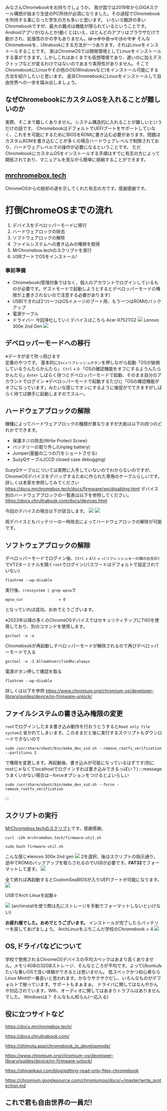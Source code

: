 <!-- Title:"全学生に知ってもらいたいChromebookにlinuxをクリーンインストールする方法"  
     Tags:"Linux,chromebook"
     Date:"2025-06-08"
-->
みなさんChromebookをお持ちでしょうか。
我が国では2019年からGIGAスクール構想が始まり生徒のPC所持が必須になりました。その過程でChromebookを所持する事になった学生の方も多いと思います。
いろいろ酷評の多いChromebookですが、最大の難点は機能が限られているということです。Androidアプリが(なんとか)動くとはいえ、ほとんどのアプリはブラウザだけで動かされ、拡張性のかの字もありません。~~はっきり言ってゴミです~~
そんなChromebookを、Ultrabookにする方法が一つあります。それはLinuxをインストールすることです。
実はChromeOSでは開発環境としてLinuxをインストールする事ができます。しかしこれはあくまでも仮想環境であり、遅いのに加えデスクトップなどが変るわけではないのであまり実用性がありません。そこでChromebookにLinuxやその他のOS(Windowsなど)をインストール可能にする方法を紹介したいと思います。
是非ChromebookにLinuxをインストールして自由世界への一歩を踏み出しましょう。
## なぜChromebookにカスタムOSを入れることが難しいのか
実際、そこまで難しくありません。システム構造的に入れることが難しいというだけの話です。
ChromebookはデフォルトでUEFIブートをサポートしていなく、これをを可能にするためにBIOSをROMに書き込む必要があります。問題はカスタムROMを書き込むことが多くの場合ハードウェアレベルで制限されており、ハードウェアレベルでの操作が必要になるということです。
ただChromebookにカスタムOSをインストールする手順はすでに有志の方によって開拓されており、マニュアルを見ながら簡単に挑戦することができます。
## [mrchromebox.tech](https://mrchromebox.tech)
ChromeOSからの脱却の道を示してくれた有志の方です。感謝感謝です。

# 打倒ChromeOSまでの流れ
1. デバイスをデベロッパーモードに移行
2. ハードウェアロックの除去
3. ソフトウェアロックの解除
4. ファイルシステムへの書き込みの権限を取得
5. MrChromebox.techのスクリプトを実行
6. USBブートでOSをインストール!

### 事前準備
- Chromebook(管理対象ではなく、個人のアカウントでログインしているものが必要です。ゲストモードで起動しようとするとデベロッパーモードの権限が上書きされないので注意する必要があります)
- USB(できれば2つ)一つはOSイメージのブート用、もう一つはROMのバックアップ
- 電源ケーブル
- ドライバー
今回浄化していくデバイスはこちら
Acer R752TG2
![](https://storage.googleapis.com/zenn-user-upload/1f8d2f649f32-20250607.png)
Lenovo 300e 2nd Gen
![](https://storage.googleapis.com/zenn-user-upload/95bfe65e256c-20250607.png)

## デベロッパーモードへの移行

※データが全て吹っ飛びます  
定番のやつです。
基本的に`Esc`+`リフレッシュポタン`を押しながら起動「OSが破損しているうんたらかんたら」
`Ctrl` + `D` 「OSの確認機能をオフにするようんたらかんたら」`Enter`
しばらく待つとデベロッパーモードで起動、そのまま自分のアカウントでログイン
※デベロッパーモードで起動するたびに「OSの確認機能がオフになっています」みたいな感じでオンにするように催促がでてきますがしばらく待てば勝手に起動しますのでスルー。
## ハードウェアブロックの解除
機種によってハードウェアブロックの種類が異なりますが大抵は以下の四つのどれかでできます。

- 保護ネジの除去(Write Protect Screw) 
- バッテリーの取り外し(Unplag battery)
- Jumper(基盤の二つの穴をショートさせる)
- SuzyQケーブル(CCD closed case debugging)

SuzyQケーブルについては実際に入手していないのでわからないのですが、ChromeOSデバイスをデバッグするために作られた専用のケーブルらしいです。詳しくは本家を参照してみてください
https://docs.mrchromebox.tech/docs/firmware/wp/disabling.html
デバイス別のハードウェアブロックの一覧表は以下を参照してください。
https://docs.chrultrabook.com/docs/devices.html

今回のデバイスの場合以下が該当します。
![](https://storage.googleapis.com/zenn-user-upload/bfac71846c58-20250607.png)
![](https://storage.googleapis.com/zenn-user-upload/17cd80ee848c-20250607.png)

両デバイスともバッテリーの一時除去によってハードウェアロックの解除が可能です。
## ソフトウェアブロックの解除
デベロッパーモードでログイン後、`Ctrl` + `Alt` + `→(リフレッシュキーの隣の右矢印)`でVT2ターミナルを開く`root`でログイン(パスワードはデフォルトで設定されていない)
```
flashrom --wp-disable
```
実行後、`crossystem | grep wpsw`で
```
wpsw_cur                = 0
```
となっていれば成功。おめでとうございます。

 ※2023年以降の多くのChromeOSデバイスではセキュリティチップにTi50を使用しており、別のコマンドを使用します。

```
gsctool -a -o
```
Chromebookが再起動しデベロッパーモードが解除されるので再びデベロッパーモードで入る
```
gsctool -a -I AllowUnverifiedRo:always
```
電源ボタン押して確認を取る
```
flashrom --wp-disable
```
詳しくは以下を参照
https://www.chromium.org/chromium-os/developer-library/guides/device/ro-firmware-unlock/


## ファイルシステムの書き込み権限の変更
`root`でログインしたまま書き込み動作を行おうとうすると`Read only file system`と省かれてしまいます。このままだと後に実行するスクリプトもダウンロードできないので
```
sudo /usr/share/vboot/bin/make_dev_ssd.sh --remove_rootfs_verification --partitions 2
```
で権限を変更します。再起動後、書き込みが可能になっているはずです(別にrootじゃなくてlocalhostでログインすれば書き込みできるっぽい？)
:::message
うまくいかない場合は--forceオプションをつけるとよいらしい
```
sudo /usr/share/vboot/bin/make_dev_ssd.sh --force -remove_rootfs_verification
```
:::
## スクリプトの実行
[MrChromebox.techのスクリプト](https://docs.mrchromebox.tech/docs/fwscript.html)です。感謝感謝。
```
curl -LOk mrchromebox.tech/firmware-util.sh
```
```
sudo bash firmware-util.sh
```
こんな感じ※lenovo 300e 2nd gen
![](https://storage.googleapis.com/zenn-user-upload/4c871c08df29-20250607.jpg)
2を選択、後はスクリプトの指示通り。
途中でROMのバックアップを取らされるのでUSBが必要です。**FAT32**でフォーマットして差す。
![](https://storage.googleapis.com/zenn-user-upload/96d97279f7ab-20250607.jpg)

全て終れば再起動するとCustomSeaBIOSが入りUEFIブートが可能になります。
![](https://storage.googleapis.com/zenn-user-upload/9d183979ca15-20250608.jpg)

USBでArch Linuxを起動↓

![](https://storage.googleapis.com/zenn-user-upload/fdffa2871234-20250607.jpg)
(archinstallを使う際は先にストレージを手動でフォーマットしないといけない)

**お疲れ様でした。おめでとうございます。**
インストールが完了したらバッテリーを戻してあげましょう。
ArchLinuxをぶちこんだ学校のChromebook × 4
![](https://storage.googleapis.com/zenn-user-upload/114257ba3256-20250607.png)

## OS,ドライバなどについて
学校で使用されるChromeOSデバイスの平均スペックはあまり高くありません。メモリ4GBの32GBストレージ、そんなところが平均です。よってUbuntuみたいな重いOSで良い体験ができるとは思いません。
低スペックかつ初心者ならLinux Mintが一番良いと思われます。かなりサクサクだし、いろんなものがデフォルトで揃っています。サポートもまぁまぁ。
ドライバに関してはなんやかんや対応されています。Wifi、オーディオに関してはあまりトラブルはありませんでした。
Windowsは？ そんなもん知らん(一応入る)
## 役に立つサイトなど
https://docs.mrchromebox.tech/

https://docs.chrultrabook.com/

https://shimota.app/chromebook_to_developmode/

https://www.chromium.org/chromium-os/developer-library/guides/device/ro-firmware-unlock/

https://shivankaul.com/blog/editing-read-only-files-chromebook

https://chromium.googlesource.com/chromiumos/docs/+/master/write_protection.md
## これで君も自由世界の一員だ!
